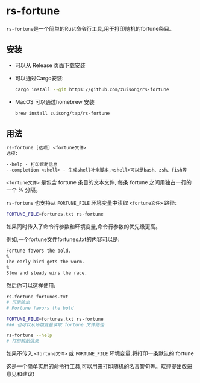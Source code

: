 # rs-fortune

`rs-fortune`是一个简单的Rust命令行工具,用于打印随机的fortune条目。  

## 安装  

- 可以从 Release 页面下载安装
- 可以通过Cargo安装:  

    ```bash
    cargo install --git https://github.com/zuisong/rs-fortune
    ```

- MacOS 可以通过homebrew 安装

    ```bash
    brew install zuisong/tap/rs-fortune
    ```

## 用法

```txt
rs-fortune [选项] <fortune文件>
选项:

--help - 打印帮助信息
--completion <shell> - 生成shell补全脚本,<shell>可以是bash、zsh、fish等
```

`<fortune文件>` 是包含 fortune 条目的文本文件, 每条 fortune 之间用独占一行的一个 % 分隔。

`rs-fortune` 也支持从 `FORTUNE_FILE` 环境变量中读取 `<fortune文件>` 路径:

```bash
FORTUNE_FILE=fortunes.txt rs-fortune
```

如果同时传入了命令行参数和环境变量,命令行参数的优先级更高。

例如,一个fortune文件fortunes.txt的内容可以是:

```txt
Fortune favors the bold.
%
The early bird gets the worm.
%
Slow and steady wins the race.
```

然后你可以这样使用:

```bash
rs-fortune fortunes.txt
# 可能输出  
# Fortune favors the bold  

FORTUNE_FILE=fortunes.txt rs-fortune  
### 也可以从环境变量读取 fortune 文件路径

rs-fortune --help  
# 打印帮助信息
```

如果不传入 `<fortune文件>` 或 `FORTUNE_FILE` 环境变量,将打印一条默认的 fortune

这是一个简单实用的命令行工具,可以用来打印随机的名言警句等。欢迎提出改进意见和建议!
